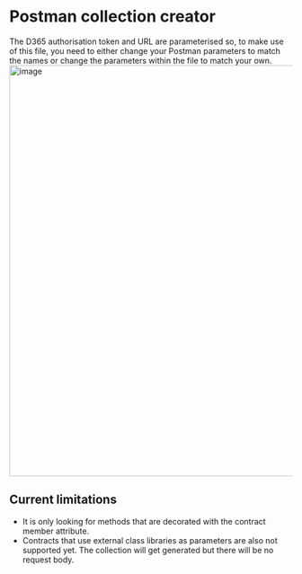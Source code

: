 # Postman collection creator
The D365 authorisation token and URL are parameterised so, to make use of this file, you need to either change your Postman parameters to match the names or change the parameters within the file to match your own.
<img width="1206" height="732" alt="image" src="https://github.com/user-attachments/assets/56ef5d5b-50f0-49e1-819d-d48f913365f5" />

## Current limitations
- It is only looking for methods that are decorated with the contract member attribute.
- Contracts that use external class libraries as parameters are also not supported yet. The collection will get generated but there will be no request body.
